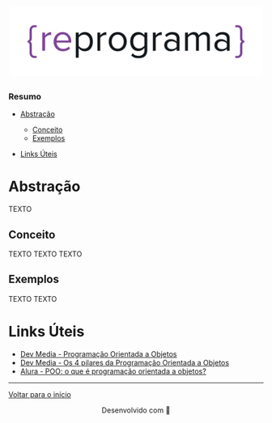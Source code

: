 <h1 align="center">
  <img src="../assets/reprograma-fundos-claros.png" alt="logo reprograma" width="500">
</h1>

### Resumo
- [Abstração](#abstração)
  - [Conceito](#conceito)
  - [Exemplos](#exemplos)

- [Links Úteis](#links-úteis)

# Abstração
TEXTO

## Conceito
TEXTO TEXTO TEXTO

## Exemplos
TEXTO TEXTO

# Links Úteis
- [Dev Media - Programação Orientada a Objetos](https://www.devmedia.com.br/programacao-orientada-a-objetos-e-programacao-estruturada/32813)
- [Dev Media - Os 4 pilares da Programação Orientada a Objetos](https://www.devmedia.com.br/os-4-pilares-da-programacao-orientada-a-objetos/9264)
- [Alura - POO: o que é programação orientada a objetos?](https://www.alura.com.br/artigos/poo-programacao-orientada-a-objetos)

---
[Voltar para o início](../README.md)

<p align="center">
  Desenvolvido com &#128156
</p>

